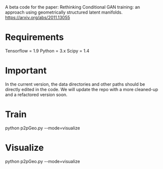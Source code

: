A beta code for the paper: Rethinking Conditional GAN training: an approach using geometrically structured latent manifolds.
https://arxiv.org/abs/2011.13055

# Requirements
Tensorflow = 1.9
Python = 3.x
Scipy = 1.4

# Important
In the current version, the data directories and other paths should be directly edited in the code. We will update the repo with a more cleaned-up and a refactored version soon. 

# Train
python p2pGeo.py --mode=visualize

# Visualize
python p2pGeo.py --mode=visualize


